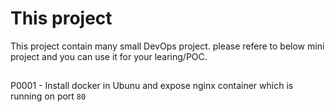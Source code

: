 # This project
This project contain many small DevOps project. please refere to below mini project and you can use it for your learing/POC.


##
P0001 - Install docker in Ubunu and expose nginx container which is running on port `80`